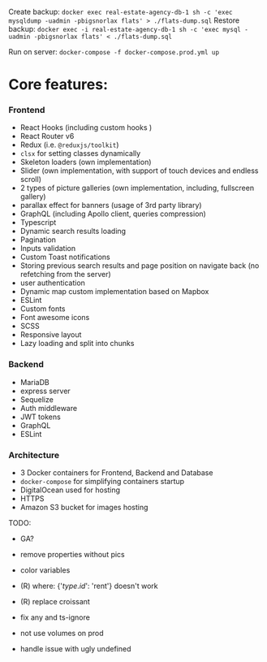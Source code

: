 Create backup: `docker exec real-estate-agency-db-1 sh -c 'exec mysqldump -uadmin -pbigsnorlax flats' > ./flats-dump.sql`
Restore backup: `docker exec -i real-estate-agency-db-1 sh -c 'exec mysql -uadmin -pbigsnorlax flats' < ./flats-dump.sql`

Run on server: `docker-compose -f docker-compose.prod.yml up`

# Core features:

### Frontend
- React Hooks (including custom hooks )
- React Router v6
- Redux (i.e. `@reduxjs/toolkit`)
- `clsx` for setting classes dynamically
- Skeleton loaders (own implementation)
- Slider (own implementation, with support of touch devices and endless scroll)
- 2 types of picture galleries (own implementation, including, fullscreen gallery)
- parallax effect for banners (usage of 3rd party library)
- GraphQL (including Apollo client, queries compression)
- Typescript
- Dynamic search results loading
- Pagination
- Inputs validation
- Custom Toast notifications
- Storing previous search results and page position on navigate back (no refetching from the server) 
- user authentication
- Dynamic map custom implementation based on Mapbox
- ESLint
- Custom fonts
- Font awesome icons
- SCSS
- Responsive layout
- Lazy loading and split into chunks

### Backend
- MariaDB
- express server
- Sequelize
- Auth middleware
- JWT tokens
- GraphQL
- ESLint



### Architecture
- 3 Docker containers for Frontend, Backend and Database
- `docker-compose` for simplifying containers startup
- DigitalOcean used for hosting
- HTTPS
- Amazon S3 bucket for images hosting

TODO:
- GA?
- remove properties without pics
- color variables

- (R) where: {'$type.id$': 'rent'} doesn't work
- (R) replace croissant
- fix any and ts-ignore
- not use volumes on prod
- handle issue with ugly undefined
